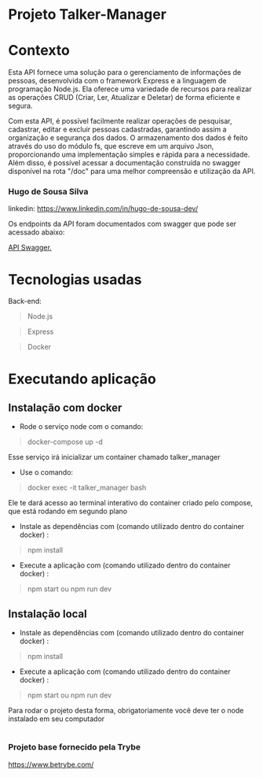

# Projeto Talker-Manager
 
# Contexto
 

Esta API fornece uma solução para o gerenciamento de informações de pessoas, desenvolvida com o framework Express e a linguagem de programação Node.js. Ela oferece uma variedade de recursos para realizar as operações CRUD (Criar, Ler, Atualizar e Deletar) de forma eficiente e segura.

Com esta API, é possível facilmente realizar operações de pesquisar, cadastrar, editar e excluir pessoas cadastradas, garantindo assim a organização e segurança dos dados. O armazenamento dos dados é feito através do uso do módulo fs, que escreve em um arquivo Json, proporcionando uma implementação simples e rápida para a necessidade. Além disso, é possível acessar a documentação construída no swagger disponível na rota "/doc" para uma melhor compreensão e utilização da API.



### Hugo de Sousa Silva
linkedin: https://www.linkedin.com/in/hugo-de-sousa-dev/



Os endpoints da API foram documentados com swagger que pode ser acessado abaixo:

[API Swagger.](https://talker-manager-production.up.railway.app/doc/)

# Tecnologias usadas

Back-end:
> Node.js

> Express

> Docker
 

# Executando aplicação

## Instalação com docker

* Rode o serviço node com o comando:
 > docker-compose up -d 
 
Esse serviço irá inicializar um container chamado talker_manager

* Use o comando:
 > docker exec -it talker_manager bash

 Ele te dará acesso ao terminal interativo do container criado pelo compose, que está rodando em segundo plano
 

* Instale as dependências com (comando utilizado dentro do container docker) :
> npm install

* Execute a aplicação com (comando utilizado dentro do container docker) :
 > npm start ou npm run dev

## Instalação local

* Instale as dependências com (comando utilizado dentro do container docker) :
> npm install

* Execute a aplicação com (comando utilizado dentro do container docker) :
 > npm start ou npm run dev

 Para rodar o projeto desta forma, obrigatoriamente você deve ter o node instalado em seu computador
#

### Projeto base fornecido pela Trybe
https://www.betrybe.com/
